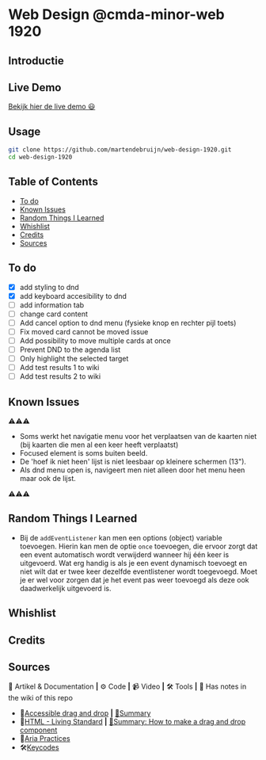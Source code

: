 # Web Design @cmda-minor-web 1920

## Introductie

## Live Demo

[Bekijk hier de live demo 😃](https://martendebruijn.github.io/web-design-1920/)

## Usage

```zsh
git clone https://github.com/martendebruijn/web-design-1920.git
cd web-design-1920
```

## Table of Contents

- [To do](#To-do)
- [Known Issues](#Known-issues)
- [Random Things I Learned](#random-things-i-learned)
- [Whishlist](#Whishlist)
- [Credits](#Credits)
- [Sources](#Sources)

## To do

- [x] add styling to dnd
- [x] add keyboard accesibility to dnd
- [ ] add information tab
- [ ] change card content
- [ ] Add cancel option to dnd menu (fysieke knop en rechter pijl toets)
- [ ] Fix moved card cannot be moved issue
- [ ] Add possibility to move multiple cards at once
- [ ] Prevent DND to the agenda list
- [ ] Only highlight the selected target
- [ ] Add test results 1 to wiki
- [ ] Add test results 2 to wiki

## Known Issues

⚠️⚠️⚠️

- Soms werkt het navigatie menu voor het verplaatsen van de kaarten niet (bij kaarten die men al een keer heeft verplaatst)
- Focused element is soms buiten beeld.
- De 'hoef ik niet heen' lijst is niet leesbaar op kleinere schermen (13").
- Als dnd menu open is, navigeert men niet alleen door het menu heen maar ook de lijst.

⚠️⚠️⚠️

## Random Things I Learned

- Bij de `addEventListener` kan men een options (object) variable toevoegen. Hierin kan men de optie `once` toevoegen, die ervoor zorgt dat een event automatisch wordt verwijderd wanneer hij één keer is uitgevoerd. Wat erg handig is als je een event dynamisch toevoegt en niet wilt dat er twee keer dezelfde eventlistener wordt toegevoegd. Moet je er wel voor zorgen dat je het event pas weer toevoegd als deze ook daadwerkelijk uitgevoerd is.

## Whishlist

## Credits

## Sources

📖 Artikel & Documentation **|** ⚙️ Code **|** 📹 Video **|** 🛠 Tools **|** 📓 Has notes in the wiki of this repo

- 📖[Accessible drag and drop](https://dev.opera.com/articles/accessible-drag-and-drop/) **|** [📓Summary](https://github.com/martendebruijn/web-design-1920/wiki/accesible-drag-drop)
- 📖[HTML - Living Standard](https://html.spec.whatwg.org/#dnd) **|** [📓Summary: How to make a drag and drop component](https://github.com/martendebruijn/web-design-1920/wiki/dnd)
- 📖[Aria Practices](https://w3c.github.io/aria-practices/examples/menubar/menubar-1/menubar-1.html)
- 🛠[Keycodes](https://keycode.info/)
